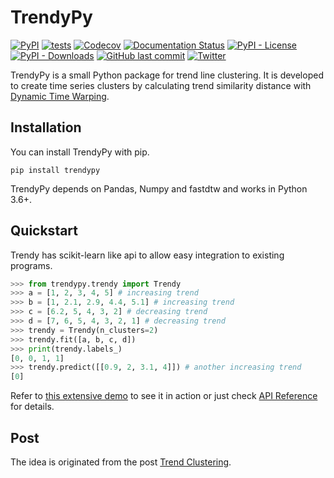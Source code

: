 # TrendyPy

[![PyPI](https://img.shields.io/pypi/v/trendypy)](https://pypi.org/project/trendypy/)
[![tests](https://github.com/ddaskan/trendypy/workflows/tests/badge.svg)](https://github.com/ddaskan/trendypy/actions?query=workflow%3Atests)
[![Codecov](https://img.shields.io/codecov/c/gh/ddaskan/trendypy)](https://codecov.io/gh/ddaskan/trendypy/)
[![Documentation Status](https://readthedocs.org/projects/trendypy/badge/?version=latest)](https://trendypy.readthedocs.io/en/latest/?badge=latest)
[![PyPI - License](https://img.shields.io/pypi/l/trendypy)](https://github.com/ddaskan/trendypy/blob/master/LICENSE)
[![PyPI - Downloads](https://img.shields.io/pypi/dm/trendypy)](https://pypi.org/project/trendypy/)
[![GitHub last commit](https://img.shields.io/github/last-commit/ddaskan/trendypy)](https://github.com/ddaskan/trendypy)
[![Twitter](https://img.shields.io/twitter/url?style=social&url=https%3A%2F%2Fgithub.com%2Fddaskan%2Ftrendypy)](https://twitter.com/intent/tweet?text=Wow:&url=https%3A%2F%2Fgithub.com%2Fddaskan%2Ftrendypy)

TrendyPy is a small Python package for trend line clustering. It is developed to create time series clusters by calculating trend similarity distance with [Dynamic Time Warping](https://en.wikipedia.org/wiki/Dynamic_time_warping).

## Installation

You can install TrendyPy with pip.

```
pip install trendypy
```

TrendyPy depends on Pandas, Numpy and fastdtw and works in Python 3.6+.

## Quickstart

Trendy has scikit-learn like api to allow easy integration to existing programs.

```python
>>> from trendypy.trendy import Trendy
>>> a = [1, 2, 3, 4, 5] # increasing trend
>>> b = [1, 2.1, 2.9, 4.4, 5.1] # increasing trend
>>> c = [6.2, 5, 4, 3, 2] # decreasing trend
>>> d = [7, 6, 5, 4, 3, 2, 1] # decreasing trend
>>> trendy = Trendy(n_clusters=2)
>>> trendy.fit([a, b, c, d])
>>> print(trendy.labels_)
[0, 0, 1, 1]
>>> trendy.predict([[0.9, 2, 3.1, 4]]) # another increasing trend
[0]

```

Refer to [this extensive demo](https://trendypy.readthedocs.io/en/latest/source/seeinaction.html) to see it in action or just check [API Reference](https://trendypy.readthedocs.io/en/latest/index.html#api-reference) for details.

## Post
The idea is originated from the post [Trend Clustering](http://www.doganaskan.com/blog/posts/trendcluster.html).
